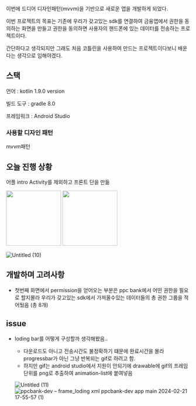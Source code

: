 이번에 드디어 디자인패턴(mvvm)을 기반으로 새로운 앱을 개발하게 되었다.

이번 프로젝트의 목표는 기존에 우리가 갖고있는 sdk를 연결하여 금융앱에서 권한을 동의하는 화면을 만들고 권한을 동의하면 사용자의 핸드폰에 있는 데이터를 전송하는 프로젝트이다. 

간단하다고 생각되지만 그래도 처음 코틀린을 사용하여 만드는 프로젝트이다보니 배운다는 생각으로 임해야겠다.

## 스택

언어 : kotlin 1.9.0 version

빌드 도구 : gradle 8.0

프레임워크 : Android Studio

### 사용할 디자인 패턴

mvvm패턴

## 오늘 진행 상황

어플 intro Activity를 제외하고 프론트 단을 만듦

<img width="150" src="https://github.com/baeksy1/css_project/assets/133089793/e9d00dfb-a234-444c-8a41-cdeaa644f51b">

<img width="150" src="https://github.com/baeksy1/css_project/assets/133089793/66ef5b3c-f281-4f9a-9c2f-897ab8520ee1">

![Untitled (10)](https://github.com/baeksy1/css_project/assets/133089793/9481d576-8780-41f8-a766-830db6a27a23)



## 개발하며 고려사항

- 첫번째 화면에서 permission을 얻어오는 부분은 ppc bank에서 어떤 권한을 필요로 할지몰라 우리가 갖고있는 sdk에서 가져올수있는 데이터들의 총 권한 그룹을 적어뒀음 (총 8개)

## issue

- loding bar를 어떻게 구성할까 생각해봤음..
    - 다운로드도 아니고 전송시간도 불정확하기 떄문에 완료시간을 몰라 progressbar가 아닌 그냥 반복되는 gif로 하려고 함.
    - 하지만 gif는 android studio에서 지원이 안되기에 drawable에 gif의 프레임단위를 png로 추출하여 animation-list에 붙여넣음
    
    ![Untitled (11)](https://github.com/baeksy1/css_project/assets/133089793/74ba8e69-3eaf-4d96-8e8e-0e43c5b4a39b)
    ![ppcbank-dev – frame_loding xml  ppcbank-dev app main  2024-02-21 17-55-57 (1)](https://github.com/baeksy1/css_project/assets/133089793/8ef34dae-7b05-4162-8480-0826743ab75a)

